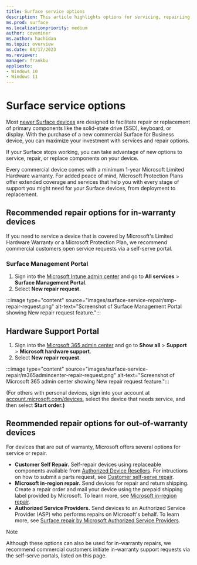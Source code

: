 ```yaml
---
title: Surface service options
description: This article highlights options for servicing, repairiing, or replacing Surface devices
ms.prod: surface
ms.localizationpriority: medium
author: coveminer
ms.author: hachidan
ms.topic: overview
ms.date: 04/17/2023
ms.reviewer: 
manager: frankbu
appliesto:
- Windows 10
- Windows 11
---
```


# Surface service options

Most [newer Surface devices](surface-service-and-repair.md) are designed to facilitate repair or replacement of primary components like the solid-state drive (SSD), keyboard, or display. With the purchase of a new commercial Surface for Business device, you can maximize your investment with services and repair options.

If your Surface stops working, you can take advantage of new options to service, repair, or replace components on your device.
 
Every commercial device comes with a minimum 1-year Microsoft Limited Hardware warranty. For added peace of mind, Microsoft Protection Plans offer extended coverage and services that help you with every stage of support you might need for your Surface devices, from deployment to replacement.
 
## Recommended repair options for in-warranty devices

If you need to service a device that is covered by Microsoft's Limited Hardware Warranty or a Microsoft Protection Plan, we recommend commercial customers open service requests via a self-serve portal. 

### Surface Management Portal

1. Sign into the [Microsoft Intune admin center](https://go.microsoft.com/fwlink/?linkid=2109431) and go to **All services** > **Surface Management Portal**.
2. Select **New repair request**.

:::image type="content" source="images/surface-service-repair/smp-repair-request.png" alt-text="Screenshot of Surface Management Portal showing New repair request feature.":::

## Hardware Support Portal

1. Sign into the [Microsoft 365 admin center](https://admin.microsoft.com/AdminPortal) and go to **Show all** > **Support** > **Microsoft hardware support**.
2. Select **New repair request**.

:::image type="content" source="images/surface-service-repair/m365admincenter-repair-request.png" alt-text="Screenshot of Microsoft 365 admin center showing New repair request feature.":::

(For others with personal devices, sign into your account at [account.microsoft.com/devices](https://account.microsoft.com/devices), select the device that needs service, and then select **Start order.)**
 
## Reommended repair options for out-of-warranty devices

For devices that are out of warranty, Microsoft offers several options for service or repair. 

- **Customer Self Repair.** Self-repair devices using replaceable components available from [Authorized Device Resellers](https://www.microsoft.com/surface/business/where-to-buy-microsoft-surface#DEVICESRESELLERS). For intructions on how to submit a parts request, see [Customer self-serve repair](surface-customer-self-repair-surface.md).
- **Microsoft in-region repair.** Send devices for repair and return shipping. Create a repair order and mail your device using the prepaid shipping label provided by Microsoft. To learn more, see [Microsoft in-region repair](microsoft-in-region-same-unit-repair.md).
- **Authorized Service Providers.** Send devices to an Authorized Service Provider (ASP) who performs repairs on Microsoft's behalf. To learn more, see [Surface repair by Microsoft Authorized Service Providers](authorized-service-providers.md).

> [!NOTE]
> Although these options can also be used for in-warranty repairs, we recommend commercial customers initiate in-warranty support requests via the self-serve portals, listed on this page.
 